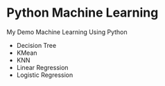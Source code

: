 # Python Machine Learning
My Demo Machine Learning Using Python

* Decision Tree
* KMean
* KNN
* Linear Regression
* Logistic Regression
